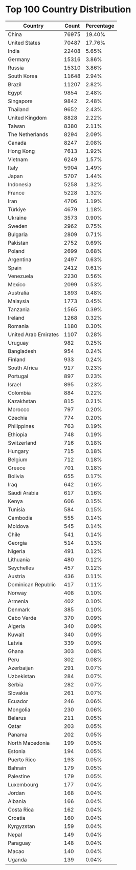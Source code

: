 # Top 100 Country Distribution
| Country | Count | Percentage |
|----|----|----|
| China | 76975 | 19.40% |
| United States | 70487 | 17.76% |
| India | 22408 | 5.65% |
| Germany | 15316 | 3.86% |
| Russia | 15310 | 3.86% |
| South Korea | 11648 | 2.94% |
| Brazil | 11207 | 2.82% |
| Egypt | 9854 | 2.48% |
| Singapore | 9842 | 2.48% |
| Thailand | 9652 | 2.43% |
| United Kingdom | 8828 | 2.22% |
| Taiwan | 8380 | 2.11% |
| The Netherlands | 8294 | 2.09% |
| Canada | 8247 | 2.08% |
| Hong Kong | 7613 | 1.92% |
| Vietnam | 6249 | 1.57% |
| Italy | 5904 | 1.49% |
| Japan | 5707 | 1.44% |
| Indonesia | 5258 | 1.32% |
| France | 5228 | 1.32% |
| Iran | 4706 | 1.19% |
| Türkiye | 4679 | 1.18% |
| Ukraine | 3573 | 0.90% |
| Sweden | 2962 | 0.75% |
| Bulgaria | 2809 | 0.71% |
| Pakistan | 2752 | 0.69% |
| Poland | 2699 | 0.68% |
| Argentina | 2497 | 0.63% |
| Spain | 2412 | 0.61% |
| Venezuela | 2230 | 0.56% |
| Mexico | 2099 | 0.53% |
| Australia | 1893 | 0.48% |
| Malaysia | 1773 | 0.45% |
| Tanzania | 1565 | 0.39% |
| Ireland | 1268 | 0.32% |
| Romania | 1180 | 0.30% |
| United Arab Emirates | 1107 | 0.28% |
| Uruguay | 982 | 0.25% |
| Bangladesh | 954 | 0.24% |
| Finland | 933 | 0.24% |
| South Africa | 917 | 0.23% |
| Portugal | 897 | 0.23% |
| Israel | 895 | 0.23% |
| Colombia | 884 | 0.22% |
| Kazakhstan | 815 | 0.21% |
| Morocco | 797 | 0.20% |
| Czechia | 774 | 0.20% |
| Philippines | 763 | 0.19% |
| Ethiopia | 748 | 0.19% |
| Switzerland | 716 | 0.18% |
| Hungary | 715 | 0.18% |
| Belgium | 712 | 0.18% |
| Greece | 701 | 0.18% |
| Bolivia | 655 | 0.17% |
| Iraq | 642 | 0.16% |
| Saudi Arabia | 617 | 0.16% |
| Kenya | 606 | 0.15% |
| Tunisia | 584 | 0.15% |
| Cambodia | 555 | 0.14% |
| Moldova | 545 | 0.14% |
| Chile | 541 | 0.14% |
| Georgia | 514 | 0.13% |
| Nigeria | 491 | 0.12% |
| Lithuania | 480 | 0.12% |
| Seychelles | 457 | 0.12% |
| Austria | 436 | 0.11% |
| Dominican Republic | 417 | 0.11% |
| Norway | 408 | 0.10% |
| Armenia | 402 | 0.10% |
| Denmark | 385 | 0.10% |
| Cabo Verde | 370 | 0.09% |
| Algeria | 340 | 0.09% |
| Kuwait | 340 | 0.09% |
| Latvia | 339 | 0.09% |
| Ghana | 303 | 0.08% |
| Peru | 302 | 0.08% |
| Azerbaijan | 291 | 0.07% |
| Uzbekistan | 284 | 0.07% |
| Serbia | 282 | 0.07% |
| Slovakia | 261 | 0.07% |
| Ecuador | 246 | 0.06% |
| Mongolia | 230 | 0.06% |
| Belarus | 211 | 0.05% |
| Qatar | 203 | 0.05% |
| Panama | 202 | 0.05% |
| North Macedonia | 199 | 0.05% |
| Estonia | 194 | 0.05% |
| Puerto Rico | 193 | 0.05% |
| Bahrain | 179 | 0.05% |
| Palestine | 179 | 0.05% |
| Luxembourg | 177 | 0.04% |
| Jordan | 168 | 0.04% |
| Albania | 166 | 0.04% |
| Costa Rica | 162 | 0.04% |
| Croatia | 160 | 0.04% |
| Kyrgyzstan | 159 | 0.04% |
| Nepal | 149 | 0.04% |
| Paraguay | 148 | 0.04% |
| Macao | 140 | 0.04% |
| Uganda | 139 | 0.04% |
